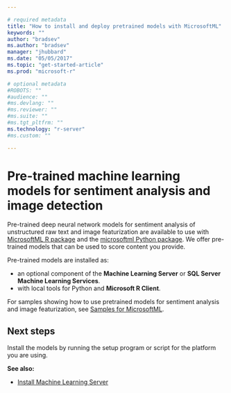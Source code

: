 ```yaml
---

# required metadata
title: "How to install and deploy pretrained models with MicrosoftML"
keywords: ""
author: "bradsev"
ms.author: "bradsev"
manager: "jhubbard"
ms.date: "05/05/2017"
ms.topic: "get-started-article"
ms.prod: "microsoft-r"

# optional metadata
#ROBOTS: ""
#audience: ""
#ms.devlang: ""
#ms.reviewer: ""
#ms.suite: ""
#ms.tgt_pltfrm: ""
ms.technology: "r-server"
#ms.custom: ""

---
```


# Pre-trained machine learning models for sentiment analysis and image detection

Pre-trained deep neural network models for sentiment analysis of unstructured raw text and image featurization are available to use with [MicrosoftML R package](../r-reference/microsoftml/microsoftml-package.md) and the [microsoftml Python package](../python-reference/microsoftml/microsoftml-package.md). We offer pre-trained models that can be used to score content you provide. 

Pre-trained models are installed as:

+ an optional component of the **Machine Learning Server** or **SQL Server Machine Learning Services**. 
+ with local tools for Python and  **Microsoft R Client**. 

For samples showing how to use pretrained models for sentiment analysis and image featurization, see [Samples for MicrosoftML](../r/sample-microsoftml.md).

## Next steps

Install the models by running the setup program or script for the platform you are using. 

**See also:**

+ [Install Machine Learning Server](r-server-install.md)
